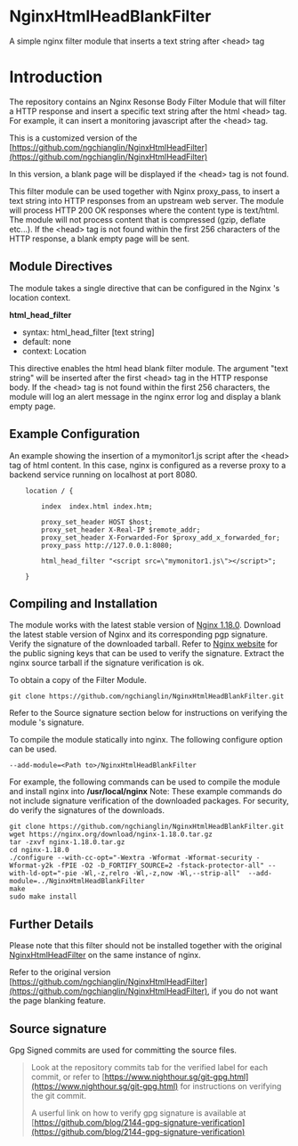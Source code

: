 # NginxHtmlHeadBlankFilter
A simple nginx filter module that inserts a text string after &lt;head> tag 

# Introduction
The repository contains an Nginx Resonse Body Filter Module that will filter a HTTP response and insert a specific text string
after the html &lt;head&gt; tag. For example, it can insert a monitoring javascript after the &lt;head&gt; tag.

This is a customized version of the 
[https://github.com/ngchianglin/NginxHtmlHeadFilter](https://github.com/ngchianglin/NginxHtmlHeadFilter)

In this version, a blank page will be displayed if the &lt;head> tag is not found. 

This filter module can be used together with Nginx proxy_pass, to insert a text string into HTTP responses from an upstream web server. 
The module will process HTTP 200 OK responses where the content type is text/html. The module will not process content that is compressed (gzip, deflate etc...).
If the &lt;head&gt; tag is not found within the first 256 characters of the HTTP response, a blank empty page will be sent. 

## Module Directives
The module takes a single directive that can be configured in the Nginx 's location context. 

  **html_head_filter**  

  * syntax: html_head_filter [text string]
  * default: none
  * context: Location

This directive enables the html head blank filter module. The argument "text string" will be inserted after the first &lt;head&gt; tag in the HTTP response body. 
If the &lt;head&gt; tag is not found within the first 256 characters, the module will log an alert message in the nginx error log and display a blank empty page. 


## Example Configuration

An example showing the insertion of a mymonitor1.js script after the &lt;head&gt; tag of html content. 
In this case, nginx is configured as a reverse proxy to a backend service running on localhost at port 8080. 

        location / {

            index  index.html index.htm;

            proxy_set_header HOST $host;
            proxy_set_header X-Real-IP $remote_addr;
            proxy_set_header X-Forwarded-For $proxy_add_x_forwarded_for;
            proxy_pass http://127.0.0.1:8080;

            html_head_filter "<script src=\"mymonitor1.js\"></script>";

        }

## Compiling and Installation

The module works with the latest stable version of [Nginx 1.18.0](https://nginx.org/download/). 
Download the latest stable version of Nginx and its corresponding pgp signature.  Verify the signature of the downloaded tarball. 
Refer to [Nginx website](https://nginx.org/en/pgp_keys.html) for the public signing keys that can be used to verify the signature. 
Extract the nginx source tarball if the signature verification is ok. 

To obtain a copy of the Filter Module. 

    git clone https://github.com/ngchianglin/NginxHtmlHeadBlankFilter.git
    
Refer to the Source signature section below for instructions on verifying the module 's signature. 

To compile the module statically into nginx. The following configure option can be used.  

    --add-module=<Path to>/NginxHtmlHeadBlankFilter 

For example, the following commands can be used to compile the module and install nginx into **/usr/local/nginx** 
Note: These example commands do not include signature verification of the downloaded packages. 
For security, do verify the signatures of the downloads. 

    git clone https://github.com/ngchianglin/NginxHtmlHeadBlankFilter.git
    wget https://nginx.org/download/nginx-1.18.0.tar.gz
    tar -zxvf nginx-1.18.0.tar.gz
    cd nginx-1.18.0
    ./configure --with-cc-opt="-Wextra -Wformat -Wformat-security -Wformat-y2k -fPIE -O2 -D_FORTIFY_SOURCE=2 -fstack-protector-all" --with-ld-opt="-pie -Wl,-z,relro -Wl,-z,now -Wl,--strip-all"  --add-module=../NginxHtmlHeadBlankFilter
    make
    sudo make install


## Further Details

Please note that this filter should not be installed together with the original [NginxHtmlHeadFilter](https://github.com/ngchianglin/NginxHtmlHeadFilter) 
on the same instance of nginx. 

Refer to the original version [https://github.com/ngchianglin/NginxHtmlHeadFilter](https://github.com/ngchianglin/NginxHtmlHeadFilter), if you do not want the
page blanking feature. 

## Source signature
Gpg Signed commits are used for committing the source files.

> Look at the repository commits tab for the verified label for each commit, or refer to [https://www.nighthour.sg/git-gpg.html](https://www.nighthour.sg/git-gpg.html) for instructions on verifying the git commit.
>
> A userful link on how to verify gpg signature is available at [https://github.com/blog/2144-gpg-signature-verification](https://github.com/blog/2144-gpg-signature-verification)

